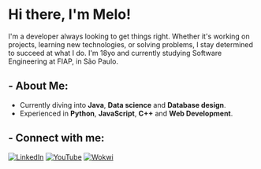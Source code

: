 # Hi there, I'm Melo!

I'm a developer always looking to get things right. Whether it's working on projects, learning new technologies, or solving problems, I stay determined to succeed at what I do. 
I'm 18yo and currently studying Software Engineering at FIAP, in São Paulo.

## - About Me:

-  Currently diving into **Java**, **Data science** and **Database design**.
-  Experienced in **Python**, **JavaScript**, **C++** and **Web Development**.

## - Connect with me:

[![LinkedIn](https://img.shields.io/badge/LinkedIn-007ec6?style=for-the-badge&logo=linkedin&logoColor=white)](https://www.linkedin.com/in/guilherme-melo-b469a92b5/)
[![YouTube](https://img.shields.io/badge/YouTube-007ec6?style=for-the-badge&logo=youtube&logoColor=white)](https://www.youtube.com/@GuilhermeMelo2105)
[![Wokwi](https://img.shields.io/badge/Wokwi-007ec6?style=for-the-badge&logoColor=white)](https://wokwi.com/makers/melokoyo)
